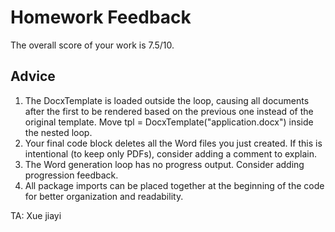# Homework Feedback
The overall score of your work is 7.5/10.

## Advice
1. The DocxTemplate is loaded outside the loop, causing all documents after the first to be rendered based on the previous one instead of the original template. Move tpl = DocxTemplate("application.docx") inside the nested loop.
2. Your final code block deletes all the Word files you just created. If this is intentional (to keep only PDFs), consider adding a comment to explain.
3. The Word generation loop has no progress output. Consider adding progression feedback.
4. All package imports can be placed together at the beginning of the code for better organization and readability.

TA: Xue jiayi
